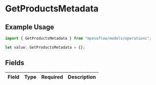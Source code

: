 # GetProductsMetadata

## Example Usage

```typescript
import { GetProductsMetadata } from "mpesaflow/models/operations";

let value: GetProductsMetadata = {};
```

## Fields

| Field       | Type        | Required    | Description |
| ----------- | ----------- | ----------- | ----------- |